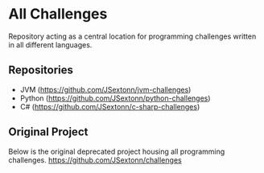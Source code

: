 # All Challenges
Repository acting as a central location for programming challenges written in all different languages.

## Repositories

- JVM (https://github.com/JSextonn/jvm-challenges)
- Python (https://github.com/JSextonn/python-challenges)
- C# (https://github.com/JSextonn/c-sharp-challenges)

## Original Project
Below is the original deprecated project housing all programming challenges.
https://github.com/JSextonn/challenges
